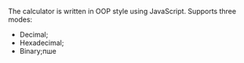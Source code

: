 The calculator is written in OOP style using JavaScript. Supports three modes:
- Decimal;
- Hexadecimal;
- Binary;пше 